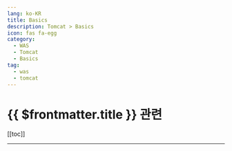 ```yaml
---
lang: ko-KR
title: Basics
description: Tomcat > Basics
icon: fas fa-egg
category:
  - WAS
  - Tomcat
  - Basics
tag:
  - was
  - tomcat
---
```


# {{ $frontmatter.title }} 관련

[[toc]]

---

<TagLinks />